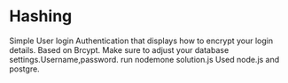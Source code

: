 # Hashing
Simple User login Authentication that displays how to encrypt your login details.
Based on Brcypt.
Make sure to adjust your database settings.Username,password.
run nodemone solution.js
Used node.js and postgre.
